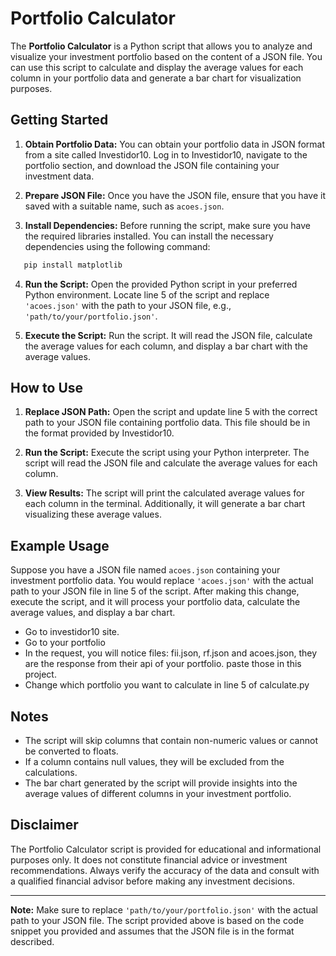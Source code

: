 
# Portfolio Calculator

The **Portfolio Calculator** is a Python script that allows you to analyze and visualize your investment portfolio based on the content of a JSON file. You can use this script to calculate and display the average values for each column in your portfolio data and generate a bar chart for visualization purposes.

## Getting Started

1.  **Obtain Portfolio Data:** You can obtain your portfolio data in JSON format from a site called Investidor10. Log in to Investidor10, navigate to the portfolio section, and download the JSON file containing your investment data.
    
2.  **Prepare JSON File:** Once you have the JSON file, ensure that you have it saved with a suitable name, such as `acoes.json`.
    
3.  **Install Dependencies:** Before running the script, make sure you have the required libraries installed. You can install the necessary dependencies using the following command:
    
```bash
   pip install matplotlib 
   ```
    
4.  **Run the Script:** Open the provided Python script in your preferred Python environment. Locate line 5 of the script and replace `'acoes.json'` with the path to your JSON file, e.g., `'path/to/your/portfolio.json'`.
    
5.  **Execute the Script:** Run the script. It will read the JSON file, calculate the average values for each column, and display a bar chart with the average values.
    

## How to Use

1.  **Replace JSON Path:** Open the script and update line 5 with the correct path to your JSON file containing portfolio data. This file should be in the format provided by Investidor10.
    
2.  **Run the Script:** Execute the script using your Python interpreter. The script will read the JSON file and calculate the average values for each column.
    
3.  **View Results:** The script will print the calculated average values for each column in the terminal. Additionally, it will generate a bar chart visualizing these average values.
    

## Example Usage

Suppose you have a JSON file named `acoes.json` containing your investment portfolio data. You would replace `'acoes.json'` with the actual path to your JSON file in line 5 of the script. After making this change, execute the script, and it will process your portfolio data, calculate the average values, and display a bar chart.

- Go to investidor10 site.
- Go to your portfolio
- In the request, you will notice files: fii.json, rf.json and acoes.json, they are the response from their api of your portfolio. paste those in this project.
- Change which portfolio you want to calculate in line 5 of calculate.py

## Notes

-   The script will skip columns that contain non-numeric values or cannot be converted to floats.
-   If a column contains null values, they will be excluded from the calculations.
-   The bar chart generated by the script will provide insights into the average values of different columns in your investment portfolio.

## Disclaimer

The Portfolio Calculator script is provided for educational and informational purposes only. It does not constitute financial advice or investment recommendations. Always verify the accuracy of the data and consult with a qualified financial advisor before making any investment decisions.


----------

**Note:** Make sure to replace `'path/to/your/portfolio.json'` with the actual path to your JSON file. The script provided above is based on the code snippet you provided and assumes that the JSON file is in the format described.